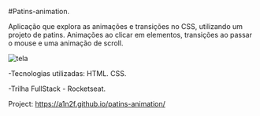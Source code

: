 #Patins-animation.

Aplicação que explora as animações e transições no CSS, utilizando um projeto de patins. Animações ao clicar em elementos, transições ao passar o mouse e uma animação de scroll.

![tela](https://github.com/user-attachments/assets/fcb6352b-8e26-417a-b492-0d54e7ecb14d)

-Tecnologias utilizadas: HTML. CSS.

-Trilha FullStack - Rocketseat.

Project: https://a1n2f.github.io/patins-animation/

